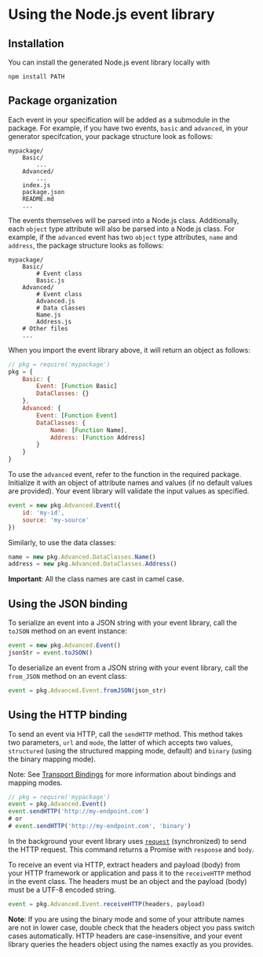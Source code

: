 # Using the Node.js event library

## Installation

You can install the generated Node.js event library locally with

```
npm install PATH
```

## Package organization

Each event in your specification will be added as a submodule in the package.
For example, if you have two events, `basic` and `advanced`, in your generator
specifcation, your package structure look as follows:

```
mypackage/
    Basic/
        ...
    Advanced/
        ...
    index.js
    package.json
    README.md
    ...
```

The events themselves will be parsed into a Node.js class. Additionally,
each `object` type attribute will also be parsed into a Node.js class.
For example, if the `advanced` event has two `object` type attributes,
`name` and `address`, the package structure looks as follows:

```
mypackage/
    Basic/
        # Event class
        Basic.js
    Advanced/
        # Event class
        Advanced.js
        # Data classes
        Name.js
        Address.js
    # Other files
    ...
```

When you import the event library above, it will return an object as follows:

```javascript
// pkg = require('mypackage')
pkg = {
    Basic: {
        Event: [Function Basic]
        DataClasses: {}
    },
    Advanced: {
        Event: [Function Event]
        DataClasses: {
            Name: [Function Name],
            Address: [Function Address]
        }
    }
}
```

To use the `advanced` event, refer to the function in the required package.
Initialize it with an object of attribute names and values (if no default
values are provided). Your event library will validate the input values
as specified.

```javascript
event = new pkg.Advanced.Event({
    id: 'my-id',
    source: 'my-source'
})
```

Similarly, to use the data classes:

```javascript
name = new pkg.Advanced.DataClasses.Name()
address = new pkg.Advanced.DataClasses.Address()
```

**Important**: All the class names are cast in camel case.

## Using the JSON binding

To serialize an event into a JSON string with your event library,
call the `toJSON` method on an event instance:

```javascript
event = new pkg.Advanced.Event()
jsonStr = event.toJSON()
```

To deserialize an event from a JSON string with your event library,
call the `from_JSON` method on an event class:

```javascript
event = pkg.Advanced.Event.fromJSON(json_str)
```

## Using the HTTP binding

To send an event via HTTP, call the `sendHTTP` method. This method takes
two parameters, `url` and `mode`, the latter of which accepts two values,
`structured` (using the structured mapping mode, default) and `binary`
(using the binary mapping mode).

Note: See [Transport Bindings](/cloudevents-generator/bindings/overview)
for more information about bindings and mapping modes.

```javascript
// pkg = require('mypackage')
event = pkg.Advanced.Event()
event.sendHTTP('http://my-endpoint.com')
# or
# event.sendHTTP('http://my-endpoint.com', 'binary')
```

In the background your event library uses [`request`](https://github.com/request/request)
(synchronized) to send the HTTP request. This command returns a
Promise with `response` and `body`.

To receive an event via HTTP, extract headers and payload (body) from your HTTP
framework or application and pass it to the `receiveHTTP` method in the event
class. The headers must be an object and the payload (body) must be a
UTF-8 encoded string.

```javascript
event = pkg.Advanced.Event.receiveHTTP(headers, payload)
```

**Note**: If you are using the binary mode and some of your attribute names are
not in lower case, double check that the headers object you pass
switch cases automatically. HTTP headers are case-insensitive, and your event
library queries the headers object using the names exactly
as you provides.